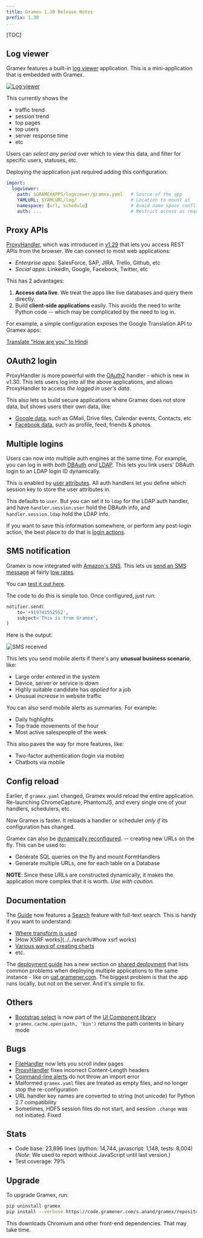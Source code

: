 ```yaml
---
title: Gramex 1.30 Release Notes
prefix: 1.30
...
```


[TOC]

## Log viewer

Gramex features a built-in [log viewer](../../logviewer/log/) application.
This is a mini-application that is embedded with Gramex.

[![Log viewer](logviewer.png)](../../logviewer/log/)

This currently shows the

- traffic trend
- session trend
- top pages
- top users
- server response time
- etc

Users can *select any period* over which to view this data, and filter for
specific users, statuses, etc.

Deploying the application just required adding this configuration:

```yaml
import:
  logviewer:
    path: $GRAMEXAPPS/logviewer/gramex.yaml   # Source of the app
    YAMLURL: $YAMLURL/log/                    # Location to mount at
    namespace: [url, schedule]                # Avoid name space conflicts
    auth: ...                                 # Restrict access as required
```


## Proxy APIs

[ProxyHandler](../../proxyhandler/), which was introduced in [v1.29][v1.29] that
lets you access REST APIs from the browser. We can connect to most web
applications:

- *Enterprise apps*: SalesForce, SAP, JIRA, Trello, Github, etc
- *Social apps*: LinkedIn, Google, Facebook, Twitter, etc

This has 2 advantages:

1. **Access data live**. We treat the apps like live databases and query them directly.
2. Build **client-side applications** easily. This avoids the need to write
   Python code -- which may be complicated by the need to log in.

For example, a simple configuration exposes the Google Translation API to Gramex apps:

[Translate "How are you" to Hindi](../../proxyhandler/googletranslate?q=How+are+you&target=hi)

## OAuth2 login

ProxyHandler is more powerful with the [OAuth2](../../auth/#oauth2) handler -
which is new in v1.30. This lets users log into all the above applications, and
allows ProxyHandler to access *the logged in user's data*.

This also lets us build secure applications where Gramex does not store data,
but shows users their own data, like:

- [Google data](../../proxyhandler/#google-proxyhandler), such as GMail, Drive files, Calendar events, Contacts, etc
- [Facebook data](../../proxyhandler/#facebook-proxyhandler), such as profile, feed, friends & photos.

## Multiple logins

Users can now into multiple auth engines at the same time. For example, you can
log in with *both* [DBAuth](../../auth/#database-auth) *and*
[LDAP](../../auth/#ldap-auth). This lets you link users' DBAuth login to an
LDAP login ID dynamically.

This is enabled by [user attributes](../../auth/#user-attributes). All auth
handlers let you define which session key to store the user attributes in.

This defaults to `user`. But you can set it to `ldap` for the LDAP auth handler,
and have `handler.session.user` hold the DBAuth info, and `handler.session.ldap`
hold the LDAP info.

If you want to save this information somewhere, or perform any post-login
action, the best place to do that is [login actions](../../auth/#login-actions).

## SMS notification

Gramex is now integrated with [Amazon's SNS](https://aws.amazon.com/sns/).
This lets us [send an SMS message](../../sms/) at fairly
[low rates](https://aws.amazon.com/sns/sms-pricing/).

You can [test it out here](../../sms/#send-sms).

The code to do this is simple too. Once configured, just run:

```python
notifier.send(
    to='+919741552552',
    subject='This is from Gramex',
)
```

Here is the output:

![SMS received](mobile-sms.png)

This lets you send mobile alerts if there's any **unusual business scenario**, like:

- Large order *entered* in the system
- Device, server or service is *down*
- Highly suitable candidate has *applied* for a job
- Unusual *increase* in website traffic

You can also send mobile alerts as summaries. For example:

- Daily highlights
- Top trade movements of the hour
- Most active salespeople of the week

This also paves the way for more features, like:

- Two-factor authentication (login via mobile)
- Chatbots via mobile

## Config reload

Earlier, if `gramex.yaml` changed, Gramex would reload the entire application.
Re-launching ChromeCapture, PhantomJS, and every single one of your handlers,
schedulers, etc.

Now Gramex is faster. It reloads a handler or scheduler *only if* its
configuration has changed.

Gramex can also be [dynamically reconfigured](../../config/#dynamic-configuration).
-- creating new URLs on the fly. This can be used to:

- Generate SQL queries on the fly and mount FormHandlers
- Generate multiple URLs, one for each table on a Database

**NOTE**: Since these URLs are constructed dynamically, it makes the application
more complex that it is worth. *Use with caution.*

## Documentation

The [Guide](../../) now features a [Search](../../search/) feature with
full-text search. This is handy if you want to understand:

- [Where transform is used](../../search/#transform)
- [How XSRF works](../../search/#how xsrf works)
- [Various ways of creating charts](../../search/#charts)
- etc.

The [deployment guide](../../deploy/) has a new section on [shared
deployment](../..//deploy/#shared-deployment) that lists common problems when
deploying multiple applications to the same instance - like on
[uat.gramener.com](https://uat.gramener.com/monitor/apps). The biggest problem
is that the app runs locally, but not on the server. And it's simple to fix.

## Others

- [Bootstrap select](https://github.com/silviomoreto/bootstrap-select/)
  is now part of the [UI Component library](../../uicomponents/)
- `gramex.cache.open(path, 'bin')` returns the path contents in binary mode

## Bugs

- [FileHandler](../../filehandler/) now lets you scroll index pages
- [ProxyHandler](../../proxyhandler/) fixes incorrect Content-Length headers
- [Command-line alerts](../../alerts/#alert-command-line) do not throw an import error
- Malformed `gramex.yaml` files are treated as empty files, and no longer stop the re-configuration
- URL handler key names are converted to string (not unicode) for Python 2.7 compatibility
- Sometimes, HDF5 session files do not start, and session `.change` was not initiated. Fixed

## Stats

- Code base: 23,896 lines (python: 14,744, javascript: 1,148, tests: 8,004)
  (*Note*: We used to report without JavaScript until last version.)
- Test coverage: 79%

## Upgrade

To upgrade Gramex, run:

```bash
pip uninstall gramex
pip install --verbose https://code.gramener.com/s.anand/gramex/repository/archive.tar.bz2?ref=master
```

This downloads Chromium and other front-end dependencies. That may take time.

[v1.29]: https://learn.gramener.com/gramex/history#v1-29-0-2018-02-15
